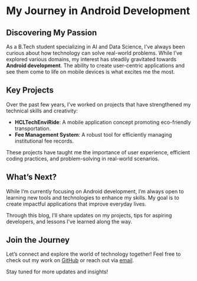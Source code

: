 # My Journey in Android Development  

## Discovering My Passion  
As a B.Tech student specializing in AI and Data Science, I’ve always been curious about how technology can solve real-world problems. While I’ve explored various domains, my interest has steadily gravitated towards **Android development**. The ability to create user-centric applications and see them come to life on mobile devices is what excites me the most.  

## Key Projects  
Over the past few years, I’ve worked on projects that have strengthened my technical skills and creativity:  
- **HCLTechEnviRide**: A mobile application concept promoting eco-friendly transportation.  
- **Fee Management System**: A robust tool for efficiently managing institutional fee records.  

These projects have taught me the importance of user experience, efficient coding practices, and problem-solving in real-world scenarios.  

## What’s Next?  
While I’m currently focusing on Android development, I’m always open to learning new tools and technologies to enhance my skills. My goal is to create impactful applications that improve everyday lives.  

Through this blog, I’ll share updates on my projects, tips for aspiring developers, and lessons I’ve learned along the way.  

## Join the Journey  
Let’s connect and explore the world of technology together! Feel free to check out my work on [GitHub](https://github.com/khajavali-sk) or reach out via [email](mailto:skkhajavaliskkhajavali701@gmail.com).  

Stay tuned for more updates and insights!  
